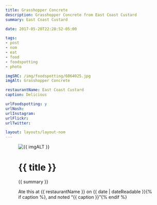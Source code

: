 ```yaml
---
title: Grasshopper Concrete
description: Grasshopper Concrete from East Coast Custard
summary: East Coast Custard

date: 2017-05-20T22:28:52-05:00

tags:
- post
- nom
- eat
- food
- foodspotting
- photo

imgSRC: /img/foodspotting/6064025.jpg
imgAlt: Grasshopper Concrete

restaurantName: East Coast Custard
caption: Delicious

urlFoodspotting: y
urlNosh:
urlInstagram:
urlFlickr:
urlTwitter:

layout: layouts/layout-nom
---
```

<figure class="nom">
	<img class="u-photo img-border" src="{{ imgSRC }}" alt="{{ imgALT }}">
	<figcaption>
		<h1 class="title p-name">{{ title }}</h1>
		<p class="summary">{{ summary }}</p>
		<p>Ate this at {{ restaurantName }} on <time class="dt-published" datetime="{{ date | dateIso }}">{{ date | dateReadable }}</time>{% if caption %}, and noted <q class="caption">{{ caption }}</q>{% endif %}
	</figcaption>
</figure>